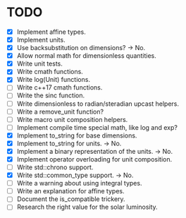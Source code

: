 # TODO
- [x] Implement affine types.
- [x] Implement units.
- [x] Use backsubstitution on dimensions? -> No.
- [x] Allow normal math for dimensionless quantities.
- [x] Write unit tests.
- [x] Write cmath functions.
- [x] Write log<Unit>(Unit) functions.
- [ ] Write c++17 cmath functions.
- [ ] Write the sinc function.
- [ ] Write dimensionless to radian/steradian upcast helpers.
- [ ] Write a remove_unit function?
- [ ] Write macro unit composition helpers.
- [ ] Implement compile time special math, like log and exp?
- [x] Implement to_string for base dimensions.
- [x] Implement to_string for units. -> No.
- [x] Implement a binary representation of the units. -> No.
- [x] Implement operator overloading for unit composition.
- [ ] Write std::chrono support.
- [x] Write std::common_type support. -> No.
- [ ] Write a warning about using integral types.
- [ ] Write an explanation for affine types.
- [ ] Document the is_compatible trickery.
- [ ] Research the right value for the solar luminosity.